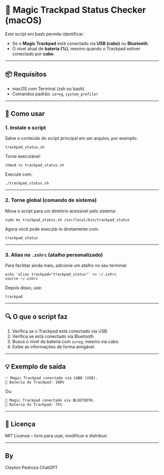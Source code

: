 
# 🔋 Magic Trackpad Status Checker (macOS)

Este script em bash permite identificar:

- Se o **Magic Trackpad** está conectado via **USB (cabo)** ou **Bluetooth**.
- O nível atual de **bateria (%)**, mesmo quando o Trackpad estiver conectado por **cabo**.

---

## 📦 Requisitos

- macOS com Terminal (zsh ou bash)
- Comandos padrão: `ioreg`, `system_profiler`

---

## 📄 Como usar

### 1. Instale o script

Salve o conteúdo do script principal em um arquivo, por exemplo:

    trackpad_status.sh

Torne executável:

    chmod +x trackpad_status.sh

Execute com:

    ./trackpad_status.sh

---

### 2. Torne global (comando de sistema)

Mova o script para um diretório acessível pelo sistema:

    sudo mv trackpad_status.sh /usr/local/bin/trackpad_status

Agora você pode executá-lo diretamente com:

    trackpad_status

---

### 3. Alias no `.zshrc` (atalho personalizado)

Para facilitar ainda mais, adicione um atalho no seu terminal:

    echo 'alias trackpad="trackpad_status"' >> ~/.zshrc
    source ~/.zshrc

Depois disso, use:

    trackpad

---

## 🔍 O que o script faz

1. Verifica se o Trackpad está conectado via USB.
2. Verifica se está conectado via Bluetooth.
3. Busca o nível da bateria com `ioreg`, mesmo via cabo.
4. Exibe as informações de forma amigável.

---

## 💡 Exemplo de saída

    ✅ Magic Trackpad conectado via CABO (USB).
    🔋 Bateria do Trackpad: 100%

Ou:

    📡 Magic Trackpad conectado via BLUETOOTH.
    🔋 Bateria do Trackpad: 75%

---

## 📃 Licença

MIT License – livre para usar, modificar e distribuir.

---

## By 

Cleyton Pedroza 
ChatGPT

